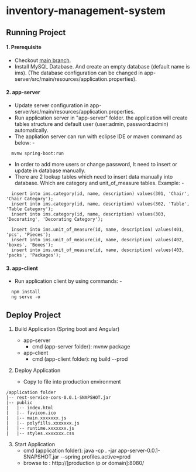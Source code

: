 # inventory-management-system

## Running Project
#### 1. Prerequisite
- Checkout [main branch](https://github.com/kritdev/inventory-management-system).
- Install MySQL Database. And create an empty database (default name is ims). (The database configuration can be changed in app-server/src/main/resources/application.properties).

#### 2. app-server
- Update server configuration in app-server/src/main/resources/application.properties.
- Run application server in "app-server" folder. the application will create tables structure and default user (user:admin, password:admin) automatically.
- The appliation server can run with eclipse IDE or maven command as below: -
```
  mvnw spring-boot:run
```
- In order to add more users or change password, It need to insert or update in database manually.
- There are 2 lookup tables which need to insert data manually into database. Which are category and unit_of_measure tables. Example: -
```
  insert into ims.category(id, name, description) values(301, 'Chair', 'Chair Category');
  insert into ims.category(id, name, description) values(302, 'Table', 'Table Category');
  insert into ims.category(id, name, description) values(303, 'Decorating', 'Decorating Category');
```
```
  insert into ims.unit_of_measure(id, name, description) values(401, 'pcs', 'Pieces');
  insert into ims.unit_of_measure(id, name, description) values(402, 'boxes', 'Boxes');
  insert into ims.unit_of_measure(id, name, description) values(403, 'packs', 'Packages');
```

#### 3. app-client 
- Run application client by using commands: -
```
  npm install
  ng serve -o
```

## Deploy Project
1. Build Application (Spring boot and Angular)
	- app-server
		- cmd (app-server folder): mvnw package
	- app-client
		- cmd (app-client folder): ng build --prod

2. Deploy Application
	- Copy to file into production environment
```
/application folder
|-- rest-service-cors-0.0.1-SNAPSHOT.jar
|-- public
|   |-- index.html
|   |-- favicon.ico
|   |-- main.xxxxxxx.js
|   |-- polyfills.xxxxxxx.js
|   |-- runtime.xxxxxxx.js
|   |-- styles.xxxxxxx.css
```

3. Start Application
	- cmd (application folder): java -cp . -jar app-server-0.0.1-SNAPSHOT.jar  --spring.profiles.active=prod
	- browse to : http://[production ip or domain]:8080/


